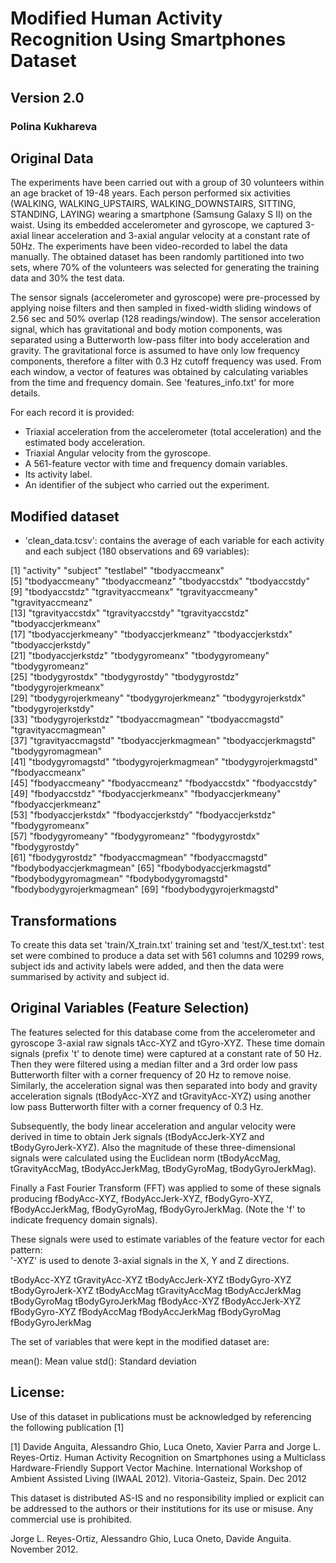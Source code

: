 
# Modified Human Activity Recognition Using Smartphones Dataset

## Version 2.0

### Polina Kukhareva


## Original Data

The experiments have been carried out with a group of 30 volunteers within an age bracket of 19-48 years. Each person performed six activities (WALKING, WALKING_UPSTAIRS, WALKING_DOWNSTAIRS, SITTING, STANDING, LAYING) wearing a smartphone (Samsung Galaxy S II) on the waist. Using its embedded accelerometer and gyroscope, we captured 3-axial linear acceleration and 3-axial angular velocity at a constant rate of 50Hz. The experiments have been video-recorded to label the data manually. The obtained dataset has been randomly partitioned into two sets, where 70% of the volunteers was selected for generating the training data and 30% the test data. 

The sensor signals (accelerometer and gyroscope) were pre-processed by applying noise filters and then sampled in fixed-width sliding windows of 2.56 sec and 50% overlap (128 readings/window). The sensor acceleration signal, which has gravitational and body motion components, was separated using a Butterworth low-pass filter into body acceleration and gravity. The gravitational force is assumed to have only low frequency components, therefore a filter with 0.3 Hz cutoff frequency was used. From each window, a vector of features was obtained by calculating variables from the time and frequency domain. See 'features_info.txt' for more details. 

For each record it is provided:


- Triaxial acceleration from the accelerometer (total acceleration) and the estimated body acceleration.
- Triaxial Angular velocity from the gyroscope. 
- A 561-feature vector with time and frequency domain variables. 
- Its activity label. 
- An identifier of the subject who carried out the experiment.



## Modified dataset

- 'clean_data.tcsv': contains the average of each variable for each activity and each subject (180 observations and 69 variables):

[1] "activity"                 "subject"                  "testlabel"                "tbodyaccmeanx"           
 [5] "tbodyaccmeany"            "tbodyaccmeanz"            "tbodyaccstdx"             "tbodyaccstdy"            
 [9] "tbodyaccstdz"             "tgravityaccmeanx"         "tgravityaccmeany"         "tgravityaccmeanz"        
[13] "tgravityaccstdx"          "tgravityaccstdy"          "tgravityaccstdz"          "tbodyaccjerkmeanx"       
[17] "tbodyaccjerkmeany"        "tbodyaccjerkmeanz"        "tbodyaccjerkstdx"         "tbodyaccjerkstdy"        
[21] "tbodyaccjerkstdz"         "tbodygyromeanx"           "tbodygyromeany"           "tbodygyromeanz"          
[25] "tbodygyrostdx"            "tbodygyrostdy"            "tbodygyrostdz"            "tbodygyrojerkmeanx"      
[29] "tbodygyrojerkmeany"       "tbodygyrojerkmeanz"       "tbodygyrojerkstdx"        "tbodygyrojerkstdy"       
[33] "tbodygyrojerkstdz"        "tbodyaccmagmean"          "tbodyaccmagstd"           "tgravityaccmagmean"      
[37] "tgravityaccmagstd"        "tbodyaccjerkmagmean"      "tbodyaccjerkmagstd"       "tbodygyromagmean"        
[41] "tbodygyromagstd"          "tbodygyrojerkmagmean"     "tbodygyrojerkmagstd"      "fbodyaccmeanx"           
[45] "fbodyaccmeany"            "fbodyaccmeanz"            "fbodyaccstdx"             "fbodyaccstdy"            
[49] "fbodyaccstdz"             "fbodyaccjerkmeanx"        "fbodyaccjerkmeany"        "fbodyaccjerkmeanz"       
[53] "fbodyaccjerkstdx"         "fbodyaccjerkstdy"         "fbodyaccjerkstdz"         "fbodygyromeanx"          
[57] "fbodygyromeany"           "fbodygyromeanz"           "fbodygyrostdx"            "fbodygyrostdy"           
[61] "fbodygyrostdz"            "fbodyaccmagmean"          "fbodyaccmagstd"           "fbodybodyaccjerkmagmean" 
[65] "fbodybodyaccjerkmagstd"   "fbodybodygyromagmean"     "fbodybodygyromagstd"      "fbodybodygyrojerkmagmean"
[69] "fbodybodygyrojerkmagstd" 

## Transformations

To create this data set 'train/X_train.txt' training set and 'test/X_test.txt': test set were combined to produce a data set with 561 columns and 10299 rows, subject ids and activity labels were added, and then the data were summarised by activity and subject id.

## Original Variables (Feature Selection)


The features selected for this database come from the accelerometer and gyroscope 3-axial raw signals tAcc-XYZ and tGyro-XYZ. These time domain signals (prefix 't' to denote time) were captured at a constant rate of 50 Hz. Then they were filtered using a median filter and a 3rd order low pass Butterworth filter with a corner frequency of 20 Hz to remove noise. Similarly, the acceleration signal was then separated into body and gravity acceleration signals (tBodyAcc-XYZ and tGravityAcc-XYZ) using another low pass Butterworth filter with a corner frequency of 0.3 Hz. 

Subsequently, the body linear acceleration and angular velocity were derived in time to obtain Jerk signals (tBodyAccJerk-XYZ and tBodyGyroJerk-XYZ). Also the magnitude of these three-dimensional signals were calculated using the Euclidean norm (tBodyAccMag, tGravityAccMag, tBodyAccJerkMag, tBodyGyroMag, tBodyGyroJerkMag). 

Finally a Fast Fourier Transform (FFT) was applied to some of these signals producing fBodyAcc-XYZ, fBodyAccJerk-XYZ, fBodyGyro-XYZ, fBodyAccJerkMag, fBodyGyroMag, fBodyGyroJerkMag. (Note the 'f' to indicate frequency domain signals). 

These signals were used to estimate variables of the feature vector for each pattern:  
'-XYZ' is used to denote 3-axial signals in the X, Y and Z directions.

tBodyAcc-XYZ
tGravityAcc-XYZ
tBodyAccJerk-XYZ
tBodyGyro-XYZ
tBodyGyroJerk-XYZ
tBodyAccMag
tGravityAccMag
tBodyAccJerkMag
tBodyGyroMag
tBodyGyroJerkMag
fBodyAcc-XYZ
fBodyAccJerk-XYZ
fBodyGyro-XYZ
fBodyAccMag
fBodyAccJerkMag
fBodyGyroMag
fBodyGyroJerkMag

The set of variables that were kept in the modified dataset are:  

mean(): Mean value
std(): Standard deviation

## License:

Use of this dataset in publications must be acknowledged by referencing the following publication [1] 

[1] Davide Anguita, Alessandro Ghio, Luca Oneto, Xavier Parra and Jorge L. Reyes-Ortiz. Human Activity Recognition on Smartphones using a Multiclass Hardware-Friendly Support Vector Machine. International Workshop of Ambient Assisted Living (IWAAL 2012). Vitoria-Gasteiz, Spain. Dec 2012

This dataset is distributed AS-IS and no responsibility implied or explicit can be addressed to the authors or their institutions for its use or misuse. Any commercial use is prohibited.

Jorge L. Reyes-Ortiz, Alessandro Ghio, Luca Oneto, Davide Anguita. November 2012.
